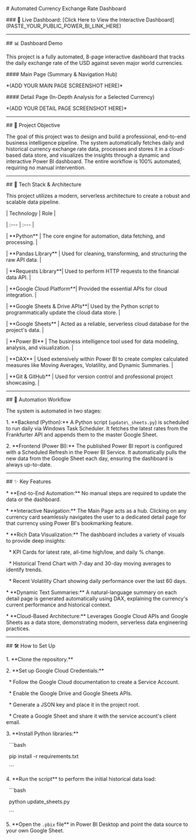\# Automated Currency Exchange Rate Dashboard



\### 🔴 Live Dashboard: \[Click Here to View the Interactive Dashboard](PASTE\_YOUR\_PUBLIC\_POWER\_BI\_LINK\_HERE)



---



\## 📊 Dashboard Demo



This project is a fully automated, 8-page interactive dashboard that tracks the daily exchange rate of the USD against seven major world currencies.



\#### Main Page (Summary \& Navigation Hub)

\*(ADD YOUR MAIN PAGE SCREENSHOT HERE)\*



\#### Detail Page (In-Depth Analysis for a Selected Currency)

\*(ADD YOUR DETAIL PAGE SCREENSHOT HERE)\*



---



\## 🎯 Project Objective



The goal of this project was to design and build a professional, end-to-end business intelligence pipeline. The system automatically fetches daily and historical currency exchange rate data, processes and stores it in a cloud-based data store, and visualizes the insights through a dynamic and interactive Power BI dashboard. The entire workflow is 100% automated, requiring no manual intervention.



---



\## 🧰 Tech Stack \& Architecture



This project utilizes a modern, serverless architecture to create a robust and scalable data pipeline.



| Technology | Role |

| :--- | :--- |

| \*\*Python\*\* | The core engine for automation, data fetching, and processing. |

| \*\*Pandas Library\*\* | Used for cleaning, transforming, and structuring the raw API data. |

| \*\*Requests Library\*\*| Used to perform HTTP requests to the financial data API. |

| \*\*Google Cloud Platform\*\*| Provided the essential APIs for cloud integration. |

| \*\*Google Sheets \& Drive APIs\*\*| Used by the Python script to programmatically update the cloud data store. |

| \*\*Google Sheets\*\* | Acted as a reliable, serverless cloud database for the project's data. |

| \*\*Power BI\*\* | The business intelligence tool used for data modeling, analysis, and visualization. |

| \*\*DAX\*\* | Used extensively within Power BI to create complex calculated measures like Moving Averages, Volatility, and Dynamic Summaries. |

| \*\*Git \& GitHub\*\* | Used for version control and professional project showcasing. |



---



\## 🔄 Automation Workflow



The system is automated in two stages:



1\.  \*\*Backend (Python):\*\* A Python script (`update\_sheets.py`) is scheduled to run daily via Windows Task Scheduler. It fetches the latest rates from the Frankfurter API and appends them to the master Google Sheet.

2\.  \*\*Frontend (Power BI):\*\* The published Power BI report is configured with a Scheduled Refresh in the Power BI Service. It automatically pulls the new data from the Google Sheet each day, ensuring the dashboard is always up-to-date.



---



\## ✨ Key Features



\* \*\*End-to-End Automation:\*\* No manual steps are required to update the data or the dashboard.

\* \*\*Interactive Navigation:\*\* The Main Page acts as a hub. Clicking on any currency card seamlessly navigates the user to a dedicated detail page for that currency using Power BI's bookmarking feature.

\* \*\*Rich Data Visualization:\*\* The dashboard includes a variety of visuals to provide deep insights:

&nbsp;   \* KPI Cards for latest rate, all-time high/low, and daily % change.

&nbsp;   \* Historical Trend Chart with 7-day and 30-day moving averages to identify trends.

&nbsp;   \* Recent Volatility Chart showing daily performance over the last 60 days.

\* \*\*Dynamic Text Summaries:\*\* A natural-language summary on each detail page is generated automatically using DAX, explaining the currency's current performance and historical context.

\* \*\*Cloud-Based Architecture:\*\* Leverages Google Cloud APIs and Google Sheets as a data store, demonstrating modern, serverless data engineering practices.



---



\## 🛠️ How to Set Up



1\.  \*\*Clone the repository.\*\*

2\.  \*\*Set up Google Cloud Credentials:\*\*

&nbsp;   \* Follow the Google Cloud documentation to create a Service Account.

&nbsp;   \* Enable the Google Drive and Google Sheets APIs.

&nbsp;   \* Generate a JSON key and place it in the project root.

&nbsp;   \* Create a Google Sheet and share it with the service account's client email.

3\.  \*\*Install Python libraries:\*\*

&nbsp;   ```bash

&nbsp;   pip install -r requirements.txt

&nbsp;   ```

4\.  \*\*Run the script\*\* to perform the initial historical data load:

&nbsp;   ```bash

&nbsp;   python update\_sheets.py

&nbsp;   ```

5\.  \*\*Open the `.pbix` file\*\* in Power BI Desktop and point the data source to your own Google Sheet.

